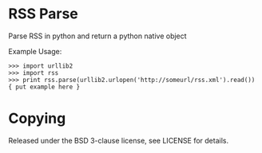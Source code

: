 RSS Parse
============
Parse RSS in python and return a python native object

Example Usage:

	>>> import urllib2
	>>> import rss
	>>> print rss.parse(urllib2.urlopen('http://someurl/rss.xml').read())
	{ put example here }

Copying
=======
Released under the BSD 3-clause license, see LICENSE for details.
